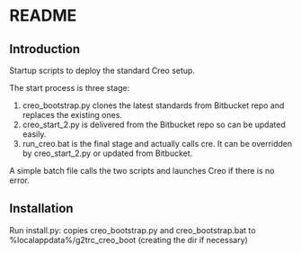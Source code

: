 # README #

## Introduction ##
Startup scripts to deploy the standard Creo setup.

The start process is three stage:

1. creo_bootstrap.py clones the latest standards from Bitbucket repo and replaces the existing ones.
2. creo_start_2.py is delivered from the Bitbucket repo so can be updated easily.
3. run_creo.bat is the final stage and actually calls cre. It can be overridden by creo_start_2.py or updated from Bitbucket.

A simple batch file calls the two scripts and launches Creo if there is no error.

## Installation ##
Run install.py: copies creo_bootstrap.py and creo_bootstrap.bat to %localappdata%/g2trc_creo_boot (creating the dir if necessary)